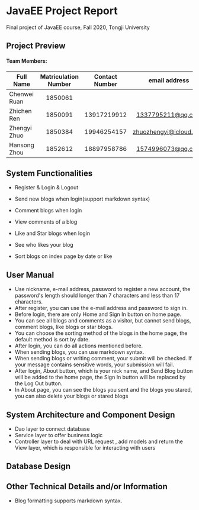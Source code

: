 # JavaEE Project Report

Final project of JavaEE course, Fall 2020, Tongji University

## Project Preview

#### Team Members:

| Full Name | Matriculation Number | Contact Number | email address |
| ------ | :------: | :------: | :------: |
| Chenwei Ruan | 1850061 |||
| Zhichen Ren | 1850091 |13917219912|1337795211@qq.com|
| Zhengyi Zhuo | 1850384 |19946254157|zhuozhengyi@icloud.com|
| Hansong Zhou | 1852612 | 18897958786 | 1574996073@qq.com |

## System Functionalities

- Register & Login & Logout

- Send new blogs when login(support markdown syntax)

- Comment blogs when login

- View comments of a blog

- Like and Star blogs when login

- See who likes your blog

- Sort blogs on index page by date or like



## User Manual

- Use nickname, e-mail address, password to register a new account, the password's length should longer than 7 characters and less than  17 characters.
- After register, you can use the e-mail address and password to sign in.
- Before login, there are only Home and Sign In button on home page.
- You can see all blogs and comments as a visitor, but cannot send blogs, comment blogs, like blogs or star blogs.
- You can choose the sorting method of the blogs in the home page, the default method is sort by date.
- After login, you can do all actions mentioned before.
- When sending blogs, you can use markdown syntax.
- When sending blogs or writing comment, your submit will be checked. If your message contains sensitive words, your submission will fail.
- After login, About button, which is your nick name,  and Send Blog button will be added to the home page, the Sign In button will be replaced by the Log Out button.
- In About page, you can see the blogs you sent and the blogs you stared, you can also delete your blogs or stared blogs

## System Architecture and Component Design

- Dao layer to connect database
- Service layer to offer business logic
- Controller layer to deal with URL request , add models and return the View layer, which is responsible for interacting with users


## Database Design

###

## Other Technical Details and/or Information
- Blog formatting supports markdown syntax.
